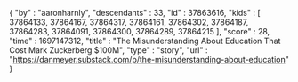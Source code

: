 {
  "by" : "aaronharnly",
  "descendants" : 33,
  "id" : 37863616,
  "kids" : [ 37864133, 37864167, 37864317, 37864161, 37864302, 37864187, 37864283, 37864091, 37864300, 37864289, 37864215 ],
  "score" : 28,
  "time" : 1697147312,
  "title" : "The Misunderstanding About Education That Cost Mark Zuckerberg $100M",
  "type" : "story",
  "url" : "https://danmeyer.substack.com/p/the-misunderstanding-about-education"
}
